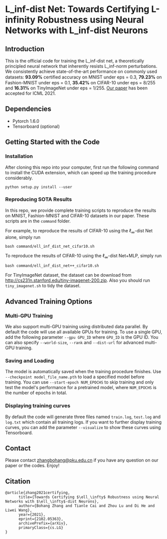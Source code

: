 # L_inf-dist Net: Towards Certifying L-infinity Robustness using Neural Networks with L_inf-dist Neurons  

## Introduction

This is the official code for training the L_inf-dist net, a theoretically principled neural network that inherently resists L_inf-norm perturbations. We consistently achieve state-of-the-art performance on commonly used datasets: **93.09%** certiﬁed accuracy on MNIST under eps = 0.3, **79.23%** on Fashion-MNIST under eps = 0.1, **35.42%** on CIFAR-10 under eps = 8/255 and **16.31%** on TinyImageNet under eps = 1/255.  [Our paper](  https://arxiv.org/abs/2102.05363  ) has been accepted for ICML 2021.

## Dependencies

- Pytorch 1.6.0
- Tensorboard (optional)

## Getting Started with the Code

### Installation

After cloning this repo into your computer, first run the following command to install the CUDA extension, which can speed up the training procedure considerably.

```
python setup.py install --user
```

### Reproducing SOTA Results

In this repo, we provide complete training scripts to reproduce the results on MNIST, Fashion-MNIST and CIFAR-10 datasets in our paper. These scripts are in the `command` folder. 

For example, to reproduce the results of CIFAR-10 using the $\ell_\infty$-dist Net alone, simply run

```
bash command/ell_inf_dist_net_cifar10.sh
```

To reproduce the results of CIFAR-10 using the $\ell_\infty$-dist Net+MLP, simply run

```
bash command/ell_inf_dist_net++_cifar10.sh
```

For TinyImageNet dataset, the dataset can be download from  http://cs231n.stanford.edu/tiny-imagenet-200.zip. Also you should run `tiny_imagenet.sh` to tidy the dataset.

## Advanced Training Options

### Multi-GPU Training

We also support multi-GPU training using distributed data parallel. By default the code will use all available GPUs for training. To use a single GPU, add the following parameter `--gpu GPU_ID` where `GPU_ID` is the GPU ID. You can also specify `--world-size`, `--rank` and `--dist-url` for advanced multi-GPU training.

### Saving and Loading

The model is automatically saved when the training procedure finishes. Use `--checkpoint model_file_name.pth` to load a specified model before training. You can use `--start-epoch NUM_EPOCHS` to skip training and only test the model's performance for a pretrained model, where `NUM_EPOCHS` is the number of epochs in total.

### Displaying training curves

By default the code will generate three files named `train.log`, `test.log` and `log.txt` which contain all training logs. If you want to further display training curves, you can add the parameter `--visualize` to show these curves using Tensorboard. 

## Contact

Please contact [zhangbohang@pku.edu.cn](zhangbohang@pku.edu.cn)  if you have any question on our paper or the codes. Enjoy! 

## Citation

```
@article{zhang2021certifying,
      title={Towards Certifying $\ell_\infty$ Robustness using Neural Networks with $\ell_\infty$-dist Neurons}, 
      author={Bohang Zhang and Tianle Cai and Zhou Lu and Di He and Liwei Wang},
      year={2021},
      eprint={2102.05363},
      archivePrefix={arXiv},
      primaryClass={cs.LG}
}
```

